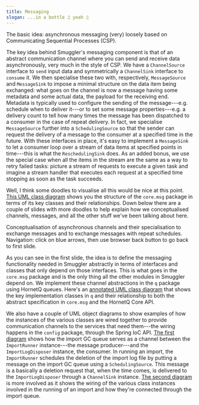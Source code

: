 ```yaml
---
title: Messaging
slogan: ...in a bottle ♫ yeah ♫
---
```


<p class="intro">
The basic idea: asynchronous messaging (very) loosely based on
Communicating Sequential Processes (CSP).
</p>

The key idea behind Smuggler's messaging component is that of an abstract
communication channel where you can send and receive data asynchronously,
very much in the style of CSP. We have a `ChannelSource` interface to `send`
input data and symmetrically a `ChannelSink` interface to `consume` it. We
then specialise these two with, respectively, `MessageSource` and `MessageSink`
to impose a minimal structure on the data item being exchanged: what goes
on the channel is now a message having some metadata and some actual data,
the payload for the receiving end. Metadata is typically used to configure
the sending of the message---e.g. schedule when to deliver it---or to set
some message properties---e.g. a delivery count to tell how many times the
message has been dispatched to a consumer in the case of repeat delivery.
In fact, we specialise `MessageSource` further into a `SchedulingSource` so
that the sender can request the delivery of a message to the consumer at a
specified time in the future. With these interfaces in place, it's easy to
implement a `MessageSink` to let a consumer loop over a stream of data items
at specified points in time---this is what the `ReschedulingSink` does.
As an added bonus, we use the special case when all the items in the stream
are the same as a way to retry failed tasks: picture a stream of requests
to execute a given task and imagine a stream handler that executes each
request at a specified time stopping as soon as the task succeeds.

Well, I think some doodles to visualise all this would be nice at this
point. [This UML class diagram][key-msg-classes] shows you the structure of
the `core.msg` package in terms of its key classes and their relationships.
Down below there are a couple of slides with more doodles to help explain
how we conceptualised channels, messages, and all the other stuff we've
been talking about here.

<div class="diagram" id="ideas-slides" src="ideas/1.channel.svg">
Conceptualisation of asynchronous channels and their specialisation to
exchange messages and to exchange messages with repeat schedules.
<br/>
Navigation: click on blue arrows, then use browser back button to go back
to first slide.
</div>

As you can see in the first slide, the idea is to define the messaging
functionality needed in Smuggler abstractly in terms of interfaces and
classes that only depend on those interfaces. This is what goes in the
`core.msg` package and is the only thing all the other modules in
Smuggler depend on.
We implement these channel abstractions in the `q` package using HornetQ
queues. Here's an [annotated UML class diagram][key-q-classes] that shows
the key implementation classes in `q` and their relationship to both the
abstract specification in `core.msg` and the HornetQ Core API.

We also have a couple of UML object diagrams to show examples of how the
instances of the various classes are wired together to provide communication
channels to the services that need them---the wiring happens in the `config`
package, through the Spring IoC API.
[The first diagram][omero-import-gc-wiring] shows how the import GC queue
serves as a channel between the `ImportRunner` instance---the message
producer---and the `ImportLogDisposer` instance, the consumer. In running
an import, the `ImportRunner` schedules the deletion of the import log file
by putting a message on the import GC queue using a `SchedulingSource`.
This message is a basically a deletion request that, when the time comes,
is delivered to the `ImportLogDisposer` through a `ChannelSink` instance.
[The second diagram][omero-import-wiring] is more involved as it shows the
wiring of the various class instances involved in the running of an import
and how they're connected through the import queue.




[key-msg-classes]: structure/key-msg-classes.svg
  "Key classes in core.msg - UML class diagram"
[key-q-classes]: structure/key-q-classes.svg
  "Key classes in q - UML class diagram"
[omero-import-wiring]: structure/omero-import-wiring.svg
  "Wiring of import service - UML object diagram"
[omero-import-gc-wiring]: structure/omero-import-gc-wiring.svg
  "Wiring of import GC - UML object diagram"

